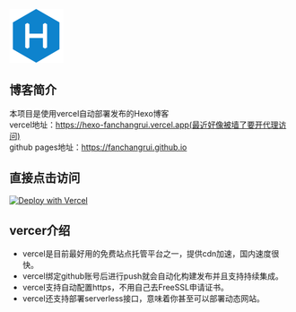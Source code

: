 ![Hexo Logo](https://github.com/vercel/vercel/blob/main/packages/frameworks/logos/hexo.svg)

## 博客简介

本项目是使用vercel自动部署发布的Hexo博客  
vercel地址：https://hexo-fanchangrui.vercel.app(最近好像被墙了要开代理访问)  
github pages地址：https://fanchangrui.github.io

## 直接点击访问

[![Deploy with Vercel](https://vercel.com/button)](https://fanchangrui.github.io)

## vercer介绍

- vercel是目前最好用的免费站点托管平台之一，提供cdn加速，国内速度很快。  
- vercel绑定github账号后进行push就会自动化构建发布并且支持持续集成。
- vercel支持自动配置https，不用自己去FreeSSL申请证书。
- vercel还支持部署serverless接口，意味着你甚至可以部署动态网站。


